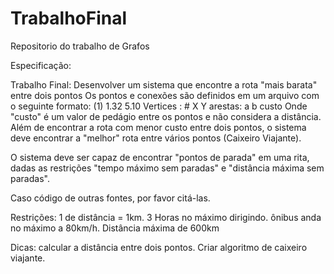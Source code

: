 TrabalhoFinal
=============

Repositorio do trabalho de Grafos

Especificação:

 Trabalho Final:
	Desenvolver um sistema que encontre a rota "mais barata" entre dois pontos
Os pontos e conexões são definidos em um arquivo com o seguinte formato:
			           (1)  1.32  5.10
			Vertices :  #    X     Y
			arestas: a b custo
Onde "custo" é um valor de pedágio entre os pontos e não considera a distância.
Além de encontrar a rota com menor custo entre dois pontos, o sistema deve encontrar 
a "melhor" rota entre vários pontos (Caixeiro Viajante). 

O sistema deve ser capaz de encontrar "pontos de parada" em uma rita, dadas as restrições "tempo máximo sem paradas"
e "distância máxima sem paradas".

Caso código de outras fontes, por favor citá-las.

Restrições:
  1 de distância = 1km.
  3 Horas no máximo dirigindo.
  ônibus anda no máximo a 80km/h.
  Distância máxima de 600km

Dicas: 
calcular a distância entre dois pontos.
Criar algoritmo de caixeiro viajante.
